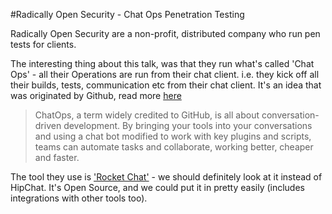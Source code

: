 #Radically Open Security - Chat Ops Penetration Testing

Radically Open Security are a non-profit, distributed company who run pen tests for clients. 

The interesting thing about this talk, was that they run what's called 'Chat Ops' - all their Operations are run from their chat client. i.e. they kick off all their builds, tests, communication etc from their chat client. It's an idea that was originated by Github, read more [here](https://www.pagerduty.com/blog/what-is-chatops/)

>ChatOps, a term widely credited to GitHub, is all about conversation-driven development. By bringing your tools into your conversations and using a chat bot modified to work with key plugins and scripts, teams can automate tasks and collaborate, working better, cheaper and faster.

The tool they use is ['Rocket Chat'](https://rocket.chat/) - we should definitely look at it instead of HipChat. It's Open Source, and we could put it in pretty easily (includes integrations with other tools too). 

